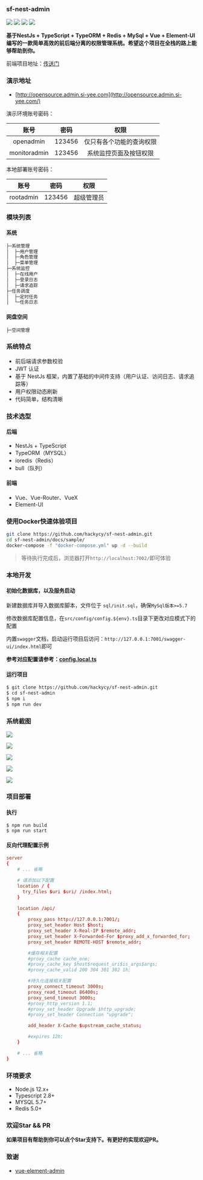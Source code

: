 ### sf-nest-admin

![](https://img.shields.io/github/commit-activity/m/hackycy/sf-nest-admin) ![](https://img.shields.io/github/license/hackycy/sf-nest-admin) ![](https://img.shields.io/github/repo-size/hackycy/sf-nest-admin) ![](https://img.shields.io/github/languages/top/hackycy/sf-nest-admin)

**基于NestJs + TypeScript + TypeORM + Redis + MySql + Vue + Element-UI编写的一款简单高效的前后端分离的权限管理系统。希望这个项目在全栈的路上能够帮助到你。**

前端项目地址：[传送门](https://github.com/hackycy/sf-vue-admin)

### 演示地址

- [http://opensource.admin.si-yee.com](http://opensource.admin.si-yee.com/)

演示环境账号密码：

|     账号     |  密码  |           权限           |
| :----------: | :----: | :----------------------: |
|  openadmin   | 123456 | 仅只有各个功能的查询权限 |
| monitoradmin | 123456 |  系统监控页面及按钮权限  |

本地部署账号密码：

|   账号    |  密码  |    权限    |
| :-------: | :----: | :--------: |
| rootadmin | 123456 | 超级管理员 |

### 模块列表

#### 系统

```bash
├─系统管理
│  ├─用户管理
│  ├─角色管理
│  ├─菜单管理
├─系统监控
│  ├─在线用户
│  ├─登录日志
│  ├─请求追踪
├─任务调度
│  ├─定时任务
│  └─任务日志
```

#### 网盘空间

```bash
├─空间管理
```

### 系统特点

- 前后端请求参数校验
- JWT 认证
- 基于 NestJs 框架，内置了基础的中间件支持（用户认证、访问日志、请求追踪等）
- 用户权限动态刷新
- 代码简单，结构清晰

### 技术选型

#### 后端

- NestJs + TypeScript
- TypeORM（MYSQL）
- ioredis（Redis）
- bull（队列）

#### 前端

- Vue、Vue-Router、VueX
- Element-UI

### 使用Docker快速体验项目

``` sh
git clone https://github.com/hackycy/sf-nest-admin.git
cd sf-nest-admin/docs/sample/
docker-compose -f "docker-compose.yml" up -d --build
```

> 等待执行完成后，浏览器打开`http://localhost:7002/`即可体验

### 本地开发

#### 初始化数据库，以及服务启动

新建数据库并导入数据库脚本，文件位于 `sql/init.sql`，确保`MySql版本>=5.7`

修改数据库配置信息，在`src/config/config.${env}.ts`目录下更改对应模式下的配置

内置`swagger`文档，启动运行项目后访问：`http://127.0.0.1:7001/swagger-ui/index.html`即可

**参考对应配置请参考：[config.local.ts](https://github.com/hackycy/sf-nest-admin/tree/main/docs/sample)**

#### 运行项目

``` bash
$ git clone https://github.com/hackycy/sf-nest-admin.git
$ cd sf-nest-admin
$ npm i
$ npm run dev
```

### 系统截图

![](https://raw.githubusercontent.com/hackycy/sf-nest-admin/master/docs/screenshot/1.png)

![](https://raw.githubusercontent.com/hackycy/sf-nest-admin/master/docs/screenshot/2.png)

![](https://raw.githubusercontent.com/hackycy/sf-nest-admin/master/docs/screenshot/3.png)

![](https://raw.githubusercontent.com/hackycy/sf-nest-admin/master/docs/screenshot/4.png)

![](https://raw.githubusercontent.com/hackycy/sf-nest-admin/master/docs/screenshot/5.png)

### 项目部署

#### 执行

```
$ npm run build
$ npm run start
```

#### 反向代理配置示例

```conf
server
{
    # ... 省略

	# 请添加以下配置
    location / {
      try_files $uri $uri/ /index.html;
    }

    location /api/
    {
        proxy_pass http://127.0.0.1:7001/;
        proxy_set_header Host $host;
        proxy_set_header X-Real-IP $remote_addr;
        proxy_set_header X-Forwarded-For $proxy_add_x_forwarded_for;
        proxy_set_header REMOTE-HOST $remote_addr;

        #缓存相关配置
        #proxy_cache cache_one;
        #proxy_cache_key $host$request_uri$is_args$args;
        #proxy_cache_valid 200 304 301 302 1h;

        #持久化连接相关配置
        proxy_connect_timeout 3000s;
        proxy_read_timeout 86400s;
        proxy_send_timeout 3000s;
        #proxy_http_version 1.1;
        #proxy_set_header Upgrade $http_upgrade;
        #proxy_set_header Connection "upgrade";

        add_header X-Cache $upstream_cache_status;

        #expires 12h;
    }

    # ... 省略
}
```

### 环境要求

- Node.js 12.x+
- Typescript 2.8+
- MYSQL 5.7+
- Redis 5.0+

### 欢迎Star && PR

**如果项目有帮助到你可以点个Star支持下。有更好的实现欢迎PR。**

### 致谢

- [vue-element-admin](https://github.com/PanJiaChen/vue-element-admin)
